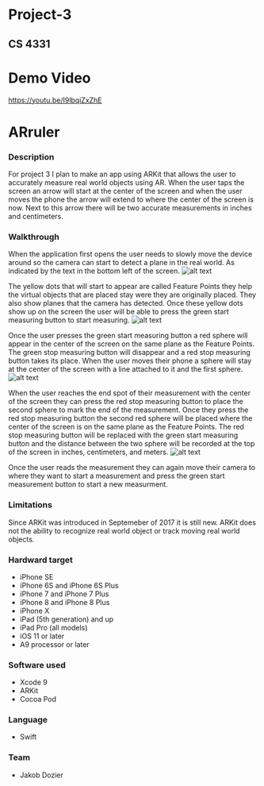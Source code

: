 # Project-3
## CS 4331

# Demo Video
https://youtu.be/I9lbqiZxZhE

# ARruler

### Description
For project 3 I plan to make an app using ARKit that allows the user to accurately measure real world objects using AR. When the user taps the screen an arrow will start at the center of the screen and when the user moves the phone the arrow will extend to where the center of the screen is now. Next to this arrow there will be two accurate measurements in inches and centimeters.

### Walkthrough 

When the application first opens the user needs to slowly move the device around so the camera can start to detect a plane in the real world. As indicated by the text in the bottom left of the screen. 
![alt text](screenshots/pic1.png)


The yellow dots that will start to appear are called Feature Points they help the virtual objects that are placed stay were they are originally placed. They also show planes that the camera has detected. Once these yellow dots show up on the screen the user will be able to press the green start measuring button to start measuring.
![alt text](screenshots/pic2.png)

Once the user presses the green start measuring button a red sphere will appear in the center of the screen on the same plane as the Feature Points. The green stop measuring button will disappear and a red stop measuring button takes its place. When the user moves their phone a sphere will stay at the center of the screen with a line attached to it and the first sphere.
![alt text](screenshots/pic3.png)

When the user reaches the end spot of their measurement with the center of the screen they can press the red stop measuring button to place the second sphere to mark the end of the measurement. Once they press the red stop measuring button the second red sphere will be placed where the center of the screen is on the same plane as the Feature Points. The red stop measuring button will be replaced with the green start measuring button and the distance between the two sphere will be recorded at the top of the screen in inches, centimeters, and meters. 
![alt text](screenshots/pic4.png)


Once the user reads the measurement they can again move their camera to where they want to start a measurement and press the green start measurement button to start a new measurment. 


### Limitations
Since ARKit was introduced in Septemeber of 2017 it is still new. ARKit does not the ability to recognize real world object or track moving real world objects.

### Hardward target
- iPhone SE
- iPhone 6S and iPhone 6S Plus
- iPhone 7 and iPhone 7 Plus
- iPhone 8 and iPhone 8 Plus
- iPhone X
- iPad (5th generation) and up
- iPad Pro (all models)
- iOS 11 or later
- A9 processor or later

### Software used
- Xcode 9
- ARKit
- Cocoa Pod

### Language
- Swift

### Team
- Jakob Dozier
